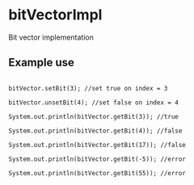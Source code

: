 # bitVectorImpl
Bit vector implementation

## Example use
```BitVector bitVector = new BitVector(50);

bitVector.setBit(3); //set true on index = 3

bitVector.unsetBit(4); //set false on index = 4

System.out.println(bitVector.getBit(3)); //true

System.out.println(bitVector.getBit(4)); //false

System.out.println(bitVector.getBit(17)); //false

System.out.println(bitVector.getBit(-5)); //error

System.out.println(bitVector.getBit(55)); //error
```
